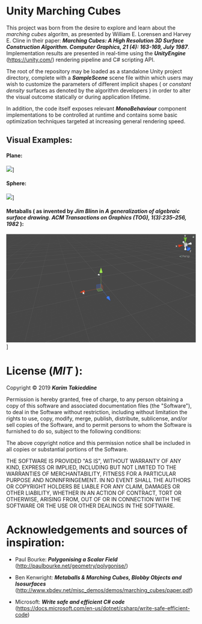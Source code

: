 # Unity Marching Cubes

This project was born from the desire to explore and learn about the _marching cubes_ algoritm, as presented by William E. Lorensen and Harvey E. Cline in their paper: _**Marching Cubes: A High Resolution 3D Surface Construction Algorithm. Computer Graphics, 21 (4): 163-169, July 1987**_. Implementation results are presented in real-time using the _**UnityEngine**_ (https://unity.com/) rendering pipeline and C# scripting API.

The root of the repository may be loaded as a standalone Unity project directory, complete with a _**SampleScene**_ scene file within which users may wish to customize the parameters of different implicit shapes ( or *constant density* surfaces as denoted by the algorithm developers ) in order to alter the visual outcome statically or during application lifetime.

In addition, the code itself exposes relevant __*MonoBehaviour*__ component implementations to be controlled at runtime and contains some basic optimization techniques targeted at increasing general rendering speed.

## Visual Examples:

#### Plane:

![](Demo/Animations/demo_plane.gif)]

#### Sphere:

![](Demo/Animations/demo_sphere.gif)]

#### Metaballs ( as invented by *Jim Blinn* in __*A generalization of algebraic surface drawing. ACM Transactions on Graphics (TOG), 1(3):235–256, 1982*__ ):

![](Demo/Animations/demo_metaballs.gif)]

# License (__*MIT*__ ):

Copyright © 2019 _**Karim Takieddine**_

Permission is hereby granted, free of charge, to any person obtaining a copy of this software and associated documentation files (the "Software"), to deal in the Software without restriction, including without limitation the rights to use, copy, modify, merge, publish, distribute, sublicense, and/or sell copies of the Software, and to permit persons to whom the Software is furnished to do so, subject to the following conditions:

The above copyright notice and this permission notice shall be included in all copies or substantial portions of the Software.

THE SOFTWARE IS PROVIDED "AS IS", WITHOUT WARRANTY OF ANY KIND, EXPRESS OR IMPLIED, INCLUDING BUT NOT LIMITED TO THE WARRANTIES OF MERCHANTABILITY, FITNESS FOR A PARTICULAR PURPOSE AND NONINFRINGEMENT. IN NO EVENT SHALL THE AUTHORS OR COPYRIGHT HOLDERS BE LIABLE FOR ANY CLAIM, DAMAGES OR OTHER LIABILITY, WHETHER IN AN ACTION OF CONTRACT, TORT OR OTHERWISE, ARISING FROM, OUT OF OR IN CONNECTION WITH THE SOFTWARE OR THE USE OR OTHER DEALINGS IN THE SOFTWARE.

# Acknowledgements and sources of inspiration:

 - Paul Bourke: __*Polygonising a Scalar Field*__ (http://paulbourke.net/geometry/polygonise/)

 - Ben Kenwright: __*Metaballs & Marching Cubes, Blobby Objects and Isosurfaces*__ (http://www.xbdev.net/misc_demos/demos/marching_cubes/paper.pdf)

 - Microsoft: __*Write safe and efficient C# code*__ (https://docs.microsoft.com/en-us/dotnet/csharp/write-safe-efficient-code)